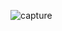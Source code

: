 ![capture](https://user-images.githubusercontent.com/114914614/219941702-438aadd0-ae36-4a60-ada6-1f9b079c5b74.jpeg)
